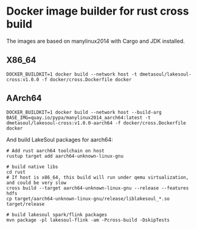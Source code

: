 # Docker image builder for rust cross build

The images are based on manylinux2014 with Cargo and JDK installed.

## X86_64
```shell
DOCKER_BUILDKIT=1 docker build --network host -t dmetasoul/lakesoul-cross:v1.0.0 -f docker/cross.Dockerfile docker
```

## AArch64
```shell
DOCKER_BUILDKIT=1 docker build --network host --build-arg BASE_IMG=quay.io/pypa/manylinux2014_aarch64:latest -t dmetasoul/lakesoul-cross:v1.0.0-aarch64 -f docker/cross.Dockerfile docker
```

And build LakeSoul packages for aarch64:

```shell
# Add rust aarch64 toolchain on host
rustup target add aarch64-unknown-linux-gnu

# build native libs
cd rust
# If host is x86_64, this build will run under qemu virtualization, and could be very slow
cross build --target aarch64-unknown-linux-gnu --release --features hdfs
cp target/aarch64-unknown-linux-gnu/release/liblakesoul_*.so target/release

# build lakesoul spark/flink packages
mvn package -pl lakesoul-flink -am -Pcross-build -DskipTests
```